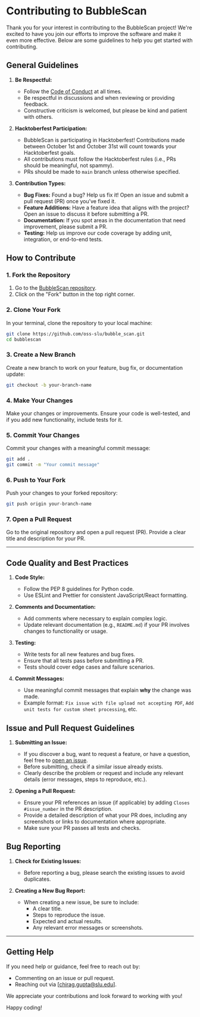 
# Contributing to BubbleScan

Thank you for your interest in contributing to the BubbleScan project! We're excited to have you join our efforts to improve the software and make it even more effective. Below are some guidelines to help you get started with contributing.

## General Guidelines

1. **Be Respectful:**
   - Follow the [Code of Conduct]((https://github.com/oss-slu/bubble_scan/blob/main/CODE_OF_CONDUCT.md)) at all times.
   - Be respectful in discussions and when reviewing or providing feedback.
   - Constructive criticism is welcomed, but please be kind and patient with others.

2. **Hacktoberfest Participation:**
   - BubbleScan is participating in Hacktoberfest! Contributions made between October 1st and October 31st will count towards your Hacktoberfest goals.
   - All contributions must follow the Hacktoberfest rules (i.e., PRs should be meaningful, not spammy).
   - PRs should be made to `main` branch unless otherwise specified.

3. **Contribution Types:**
   - **Bug Fixes:** Found a bug? Help us fix it! Open an issue and submit a pull request (PR) once you’ve fixed it.
   - **Feature Additions:** Have a feature idea that aligns with the project? Open an issue to discuss it before submitting a PR.
   - **Documentation:** If you spot areas in the documentation that need improvement, please submit a PR.
   - **Testing:** Help us improve our code coverage by adding unit, integration, or end-to-end tests.

## **How to Contribute**

### **1. Fork the Repository**

1. Go to the [BubbleScan repository](https://github.com/oss-slu/bubble_scan).
2. Click on the "Fork" button in the top right corner.

### **2. Clone Your Fork**

In your terminal, clone the repository to your local machine:

```bash
git clone https://github.com/oss-slu/bubble_scan.git
cd bubblescan
```

### **3. Create a New Branch**

Create a new branch to work on your feature, bug fix, or documentation update:

```bash
git checkout -b your-branch-name
```

### **4. Make Your Changes**

Make your changes or improvements. Ensure your code is well-tested, and if you add new functionality, include tests for it.


### **5. Commit Your Changes**

Commit your changes with a meaningful commit message:

```bash
git add .
git commit -m "Your commit message"
```

### **6. Push to Your Fork**

Push your changes to your forked repository:

```bash
git push origin your-branch-name
```

### **7. Open a Pull Request**

Go to the original repository and open a pull request (PR). Provide a clear title and description for your PR.

---

## **Code Quality and Best Practices**

1. **Code Style:**
   - Follow the PEP 8 guidelines for Python code.
   - Use ESLint and Prettier for consistent JavaScript/React formatting.
   
2. **Comments and Documentation:**
   - Add comments where necessary to explain complex logic.
   - Update relevant documentation (e.g., `README.md`) if your PR involves changes to functionality or usage.

3. **Testing:**
   - Write tests for all new features and bug fixes.
   - Ensure that all tests pass before submitting a PR.
   - Tests should cover edge cases and failure scenarios.

4. **Commit Messages:**
   - Use meaningful commit messages that explain **why** the change was made.
   - Example format: `Fix issue with file upload not accepting PDF`, `Add unit tests for custom sheet processing`, etc.

## **Issue and Pull Request Guidelines**

1. **Submitting an Issue:**
   - If you discover a bug, want to request a feature, or have a question, feel free to [open an issue](https://github.com/oss-slu/bubble_scan/issues).
   - Before submitting, check if a similar issue already exists.
   - Clearly describe the problem or request and include any relevant details (error messages, steps to reproduce, etc.).

2. **Opening a Pull Request:**
   - Ensure your PR references an issue (if applicable) by adding `Closes #issue_number` in the PR description.
   - Provide a detailed description of what your PR does, including any screenshots or links to documentation where appropriate.
   - Make sure your PR passes all tests and checks.

## **Bug Reporting**

1. **Check for Existing Issues:**
   - Before reporting a bug, please search the existing issues to avoid duplicates.

2. **Creating a New Bug Report:**
   - When creating a new issue, be sure to include:
     - A clear title.
     - Steps to reproduce the issue.
     - Expected and actual results.
     - Any relevant error messages or screenshots.

---

## **Getting Help**

If you need help or guidance, feel free to reach out by:
- Commenting on an issue or pull request.
- Reaching out via [chirag.gupta@slu.edu].

We appreciate your contributions and look forward to working with you!

Happy coding!

